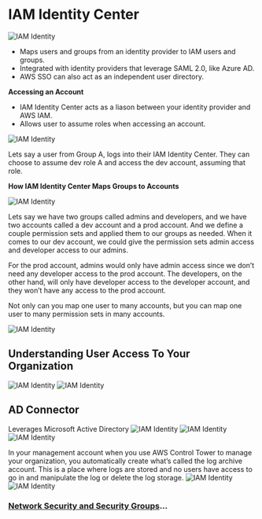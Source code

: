 # IAM Identity Center

![IAM Identity](../../assets/aws-iam-identity-center.png)

- Maps users and groups from an identity provider to IAM users and groups.
- Integrated with identity providers that leverage SAML 2.0, like Azure AD.
- AWS SSO can also act as an independent user directory.

**Accessing an Account**

- IAM Identity Center acts as a liason between your identity provider and AWS IAM.
- Allows user to assume roles when accessing an account.

![IAM Identity](../../assets/aws-iam-accessing-account.png)

Lets say a user from Group A, logs into their IAM Identity Center. They can choose to assume dev role A and access the dev account, assuming that role.

**How IAM Identity Center Maps Groups to Accounts**

![IAM Identity](../../assets/aws-iam-mapping-account.png)

Lets say we have two groups called admins and developers, and we have two accounts called a dev account and a prod account. And we define a couple permission sets and applied them to our groups as needed. When it comes to our dev account, we could give the permission sets admin access and developer access to our admins.

For the prod account, admins would only have admin access since we don’t need any developer access to the prod account. The developers, on the other hand, will only have developer access to the developer account, and they won’t have any access to the prod account.

Not only can you map one user to many accounts, but you can map one user to many permission sets in many accounts.

![IAM Identity](../../assets/aws-iam-takeaways.png)

## Understanding User Access To Your Organization

![IAM Identity](../../assets/aws-security-great-vulnerability.png)
![IAM Identity](../../assets/aws-security-iam-users-vs-center.png)

## AD Connector

Leverages Microsoft Active Directory
![IAM Identity](../../assets/aws-ad-connector.png)
![IAM Identity](../../assets/aws-iam-mfa.png)
![IAM Identity](../../assets/aws-iam-architecture.png)

In your management account when you use AWS Control Tower to manage your organization, you automatically create what’s called the log archive account. This is a place where logs are stored and no users have access to go in and manipulate the log or delete the log storage.
![IAM Identity](../../assets/aws-iam-logs.png)
![IAM Identity](../../assets/aws-iam-takeaways-security.png)

### [Network Security and Security Groups](../network-controls-and-security-groups/README.md)...
